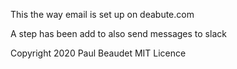 This the way email is set up on deabute.com

A step has been add to also send messages to slack

Copyright 2020 Paul Beaudet MIT Licence 